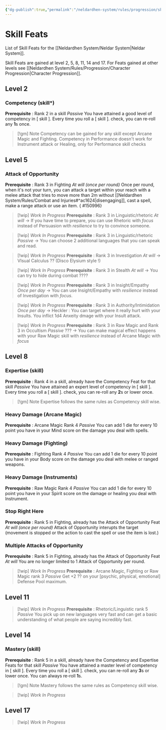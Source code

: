 ```yaml
---
{"dg-publish":true,"permalink":"/neldardhen-system/rules/progression/skill-feat/"}
---
```


# Skill Feats
List of Skill Feats for the [[Neldardhen System/Neldar System\|Neldar System]].

Skill Feats are gained at level 2, 5, 8, 11, 14 and 17.
For Feats gained at other levels see [[Neldardhen System/Rules/Progression/Character Progression\|Character Progression]].

## Level 2
### Competency (skill*)
**Prerequisite** : Rank 2 in a skill
_Passive_
You have attained a good level of competency in \[ skill \].
Every time you roll a  \[ skill \]. check, you can re-roll any **1**s once.

>[!gm] Note
> Competency can be gained for any skill except Arcane Magic and Fighting.
> Competency in Performance doesn't work for Instrument attack or Healing, only for Performance skill checks
## Level 5

### Attack of Opportunity
**Prerequisite** : Rank 3 in Fighting
_At will (once per round)_ 
Once per round, when it's not your turn, you can attack a target within your reach with a melee attack that tries to move more than 2m without [[Neldardhen System/Rules/Combat and Injuries#^ac1624\|disengaging]], cast a spell, make a range attack or use an item. 
{ #150996}


> [!wip] _Work In Progress_ 
> **Prerequisite** : Rank 3 in Linguistic/rhetoric
>_At will_ 
 -> If you have time to prepare, you can use Rhetoric with _focus_ instead of Persuasion with _resilience_ to try to convince someone.

> [!wip] _Work In Progress_ 
> **Prerequisite** : Rank 3 in Linguistic/rhetoric
>_Passive_ 
 -> You can choose 2 additional languages that you can speak and read.
 
> [!wip] _Work In Progress_ 
> **Prerequisite** : Rank 3 in Investigation
>_At will_ 
 -> VIsual Calculus ?? (Disco Elysium style !)

> [!wip] _Work In Progress_ 
> **Prerequisite** : Rank 3 in Stealth
>_At will_ 
 -> You can try to hide during combat ????

> [!wip] _Work In Progress_ 
> **Prerequisite** : Rank 3 in Insight/Empathy
>_Once per day_ 
 -> You can use Insight/Empathy with _resilience_ instead of Investigation with _focus_.

> [!wip] _Work In Progress_ 
> **Prerequisite** : Rank 3 in Authority/Intimidation
>_Once per day_ 
 -> Heckler : You can target where it really hurt with your Insults. You inflict 1d4 Anxeity dmage with your Insult attack.

> [!wip] _Work In Progress_ 
> **Prerequisite** : Rank 3 in Raw Magic and Rank 3 in Occultism 
>_Passive_ ??? 
 -> You can make magical effect happens with your Raw Magic skill with _resilience_ instead of Arcane Magic with _focus_
## Level 8
### Expertise (skill)
**Prerequisite** : Rank 4 in a skill, already have the Competency Feat for that skill
_Passive_
You have attained an expert level of competency in \[ skill \].
Every time you roll a  \[ skill \]. check, you can re-roll any **2**s or lower once.

> [!gm] Note
> Expertise follows the same rules as Competency skill wise.
### Heavy Damage (Arcane Magic)
**Prerequisite** : Arcane Magic Rank 4 
_Passive_
You can add 1 die for every 10 point you have in your Mind score on the damage you deal with spells.

### Heavy Damage (Fighting)
**Prerequisite** : Fighting Rank 4 
_Passive_
You can add 1 die for every 10 point you have in your Body score on the damage you deal with melee or ranged weapons.

### Heavy Damage (Instruments)
**Prerequisite** : Raw Magic Rank 4 
_Passive_
You can add 1 die for every 10 point you have in your Spirit score on the damage or healing you deal with Instrument.

### Stop Right Here
**Prerequisite** : Rank 5 in Fighting, already has the Attack of Opportunity Feat
_At will (once per round)_ 
Attack of Opportunity interupts the target (movement is stopped or the action to cast the spell or use the item is lost.)
 
### Multiple Attacks of Opportunity
**Prerequisite** : Rank 5 in Fighting, already has the Attack of Opportunity Feat
_At will_ 
You are no longer limited to 1 Attack of Opportunity per round.

> [!wip] _Work In Progress_
> **Prerequisite** : Arcane Magic, Fighting or Raw Magic rank 3
> *Passive*
> Get +2 ?? on your \[psychic, physical, emotional\] Defense Pool maximum.
## Level 11

> [!wip] _Work In Progress_
> **Prerequisite** : Rhetoric/Linguistic rank 5
> *Passive*
> You pick up on new languages very fast and can get a basic understanding of what people are saying incredibly fast.

## Level 14
### Mastery (skill)
**Prerequisite** : Rank 5 in a skill, already have the Competency and Expertise Feats for that skill
_Passive_
You have attained a master level of competency in \[ skill \].
Every time you roll a  \[ skill \]. check, you can re-roll any **3**s or lower once.
You can always re-roll **1**s.

> [!gm] Note
> Mastery follows the same rules as Competency skill wise.

> [!wip] _Work In Progress_

## Level 17

> [!wip] _Work In Progress_